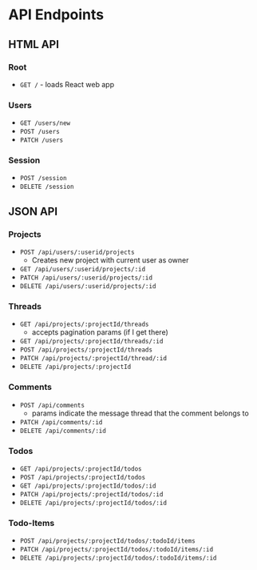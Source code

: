 # API Endpoints

## HTML API

### Root

- `GET /` - loads React web app

### Users

- `GET /users/new`
- `POST /users`
- `PATCH /users`

### Session

- `POST /session`
- `DELETE /session`

## JSON API

### Projects

<!-- - `GET /api/users/:userid/projects`
  - accepts pagination params (if I get there) -->
- `POST /api/users/:userid/projects`
  - Creates new project with current user as owner
- `GET /api/users/:userid/projects/:id`
- `PATCH /api/users/:userid/projects/:id`
- `DELETE /api/users/:userid/projects/:id`

### Threads

- `GET /api/projects/:projectId/threads`
  - accepts pagination params (if I get there)
- `GET /api/projects/:projectId/threads/:id`
- `POST /api/projects/:projectId/threads`
- `PATCH /api/projects/:projectId/thread/:id`
- `DELETE /api/projects/:projectId`

### Comments

- `POST /api/comments`
  - params indicate the message thread that the comment belongs to
- `PATCH /api/comments/:id`
- `DELETE /api/comments/:id`

### Todos

- `GET /api/projects/:projectId/todos`
- `POST /api/projects/:projectId/todos`
- `GET /api/projects/:projectId/todos/:id`
- `PATCH /api/projects/:projectId/todos/:id`
- `DELETE /api/projects/:projectId/todos/:id`

### Todo-Items

- `POST /api/projects/:projectId/todos/:todoId/items`
- `PATCH /api/projects/:projectId/todos/:todoId/items/:id`
- `DELETE /api/projects/:projectId/todos/:todoId/items/:id`
